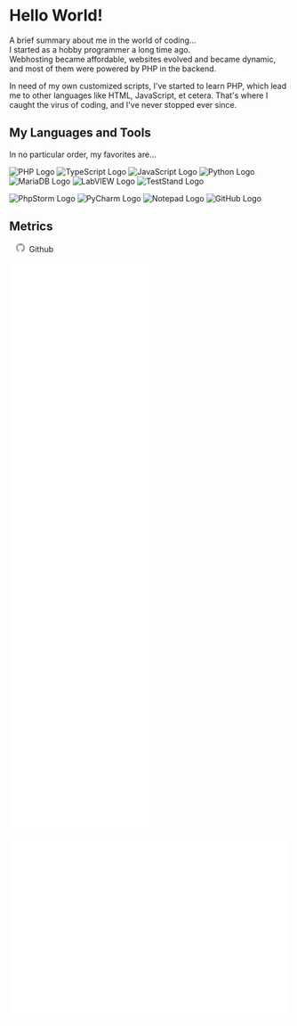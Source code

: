 # Hello World!

A brief summary about me in the world of coding...  
I started as a hobby programmer a long time ago.  
Webhosting became affordable, websites evolved and became dynamic, and most of them were powered by PHP in the backend.

In need of my own customized scripts, I've started to learn PHP, which lead me to other languages like HTML, JavaScript,
et cetera. That's where I caught the virus of coding, and I've never stopped ever since.

## My Languages and Tools

In no particular order, my favorites are...

![PHP Logo](https://img.shields.io/badge/PHP-blue?logo=php&logoColor=white&labelColor=grey)
![TypeScript Logo](https://img.shields.io/badge/TypeScript-blue?logo=typescript&logoColor=white&labelColor=grey)
![JavaScript Logo](https://img.shields.io/badge/JavaScript-blue?logo=javascript&logoColor=white&labelColor=grey)
![Python Logo](https://img.shields.io/badge/Python-blue?logo=python&logoColor=white&labelColor=grey)
![MariaDB Logo](https://img.shields.io/badge/MariaDB-blue?logo=mariadb&logoColor=white&labelColor=grey)
![LabVIEW Logo](https://img.shields.io/badge/LabVIEW-blue?logo=labview&logoColor=white&labelColor=grey)
![TestStand Logo](https://img.shields.io/badge/TestStand-blue?logo=labview&logoColor=white&labelColor=grey)

![PhpStorm Logo](https://img.shields.io/badge/PhpStorm-blue?logo=phpstorm&logoColor=white&labelColor=grey)
![PyCharm Logo](https://img.shields.io/badge/PyCharm-blue?logo=pycharm&logoColor=white&labelColor=grey)
![Notepad Logo](https://img.shields.io/badge/Notepad++-blue?logo=notepadplusplus&logoColor=white&labelColor=grey)
![GitHub Logo](https://img.shields.io/badge/GitHub-blue?logo=github&logoColor=white&labelColor=grey)

## Metrics

&nbsp;&nbsp;&nbsp;<img alt="GitHub Logo" height="16" src="github.svg" width="16">&nbsp;&nbsp;Github

![Metrics](github-metrics.svg)

![Achievements](github-metrics-achievements.svg)
